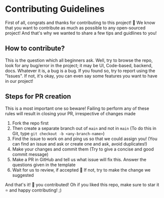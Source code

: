 # Contributing Guidelines

First of all, congrats and thanks for contributing to this project! 🥳 We know that you want to contribute as much as possible to any open-sourced project!
And that's why we wanted to share a few tips and guidlines to you!

## How to contribute?

This is the question which all beginners ask. Well, try to browse the repo, look for any bug/error in the project; it may be UI, Code-based, backend, docs.
Whatever it is, a bug is a bug. If you found so, try to report using the "Issues". If not, it's okay, you can even say some features you want to have in our project!

## Steps for PR creation

This is a most important one so beware! Failing to perform any of these rules will result in closing your PR, irrespective of changes made

 1. Fork the repo first
 2. Then create a separate branch out of `main` and not in `main` (To do this in Git, type `git checkout -b <any-branch-name>`)
 3. Find the issue to work on and ping us so that we could assign you! (You can find an issue and ask or create one and ask, avoid duplicates!)
 4. Make your changes and commit them (Try to give a concise and good commit message)
 5. Make a PR in GitHub and tell us what issue will fix this. Answer the questions given in the template
 6. Wait for us to review, if accepted 🥳 If not, try to make the change we suggested

<!-- More rules to come after setting up CI tests -->

And that's it! 🥇 you contributed! Oh if you liked this repo, make sure to star it ⭐ and happy contributing! ;)
